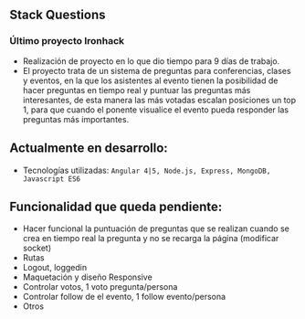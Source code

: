 ## Stack Questions

### Último proyecto Ironhack
* Realización de proyecto en lo que dio tiempo para 9 días de trabajo.
* El proyecto trata de un sistema de preguntas para conferencias, clases y eventos, en la que los asistentes al evento tienen la posibilidad de hacer preguntas en tiempo real y puntuar las preguntas más interesantes, de esta manera las más votadas escalan posiciones un top 1, para que cuando el ponente visualice el evento pueda responder las preguntas más importantes.

## Actualmente en desarrollo:
* Tecnologías utilizadas: `Angular 4|5, Node.js, Express, MongoDB, Javascript ES6`

## Funcionalidad que queda pendiente:
- Hacer funcional la puntuación de preguntas que se realizan cuando se crea en tiempo real la pregunta y no se recarga la página (modificar socket)
- Rutas
- Logout, loggedin
- Maquetación y diseño Responsive
- Controlar votos, 1 voto pregunta/persona
- Controlar follow de el evento, 1 follow evento/persona
- Otros
